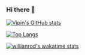 ### Hi there 👋

<!--
**vipi-n/vipi-n** is a ✨ _special_ ✨ repository because its `README.md` (this file) appears on your GitHub profile.

Here are some ideas to get you started:

- 🔭 I’m currently working on ...
- 🌱 I’m currently learning ...
- 👯 I’m looking to collaborate on ...
- 🤔 I’m looking for help with ...
- 💬 Ask me about ...
- 📫 How to reach me: ...
- 😄 Pronouns: ...
- ⚡ Fun fact: ...
-->

[![Vipin's GitHub stats](https://github-readme-stats.vercel.app/api?username=vipi-n&show_icons=true&theme=radical)](https://github.com/vipi-n/github-readme-stats)

[![Top Langs](https://github-readme-stats.vercel.app/api/top-langs/?username=vipi-n&layout=compact)](https://github.com/vipi-n/github-readme-stats)

[![willianrod's wakatime stats](https://github-readme-stats.vercel.app/api/wakatime?username=willianrod)](https://github.com/vipi-n/github-readme-stats)

